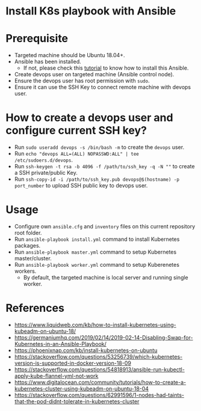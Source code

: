 # Install K8s playbook with Ansible

# Prerequisite

- Targeted machine should be Ubuntu 18.04+.
- Ansible has been installed.
    - If not, please check this [tutorial](https://www.digitalocean.com/community/tutorials/how-to-install-and-configure-ansible-on-ubuntu-18-04) to know how to install this Ansible.
- Create devops user on targeted machine (Ansible control node).
- Ensure the devops user has root permission with `sudo`.
- Ensure it can use the SSH Key to connect remote machine with devops user.

# How to create a devops user and configure current SSH key?

- Run `sudo useradd devops -s /bin/bash -m` to create the `devops` user.
- Run `echo "devops ALL=(ALL) NOPASSWD:ALL" | tee /etc/sudoers.d/devops`.
- Run `ssh-keygen -t rsa -b 4096 -f /path/to/ssh_key -q -N ""` to create a SSH private/public Key.
- Run `ssh-copy-id -i /path/to/ssh_key.pub devops@$(hostname) -p port_number` to upload SSH public key to devops user.

# Usage

- Configure own `ansible.cfg` and `inventory` files on this current repository root folder.
- Run `ansible-playbook install.yml` command to install Kubernetes packages.
- Run `ansible-playbook master.yml` command to setup Kubernetes master/cluster.
- Run `ansible-playbook worker.yml` command to setup Kuberenetes workers.
    - By default, the targeted machine is local server and running single worker.

# References

- https://www.liquidweb.com/kb/how-to-install-kubernetes-using-kubeadm-on-ubuntu-18/
- https://germaniumhq.com/2019/02/14/2019-02-14-Disabling-Swap-for-Kubernetes-in-an-Ansible-Playbook/
- https://phoenixnap.com/kb/install-kubernetes-on-ubuntu
- https://stackoverflow.com/questions/53256739/which-kubernetes-version-is-supported-in-docker-version-18-09
- https://stackoverflow.com/questions/54818913/ansible-run-kubectl-apply-kube-flannel-yml-not-work
- https://www.digitalocean.com/community/tutorials/how-to-create-a-kubernetes-cluster-using-kubeadm-on-ubuntu-18-04
- https://stackoverflow.com/questions/62991596/1-nodes-had-taints-that-the-pod-didnt-tolerate-in-kubernetes-cluster

